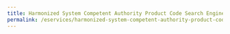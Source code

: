 ```yaml
---
title: Harmonized System Competent Authority Product Code Search Engine
permalink: /eservices/harmonized-system-competent-authority-product-code-search-engine/
---
```

